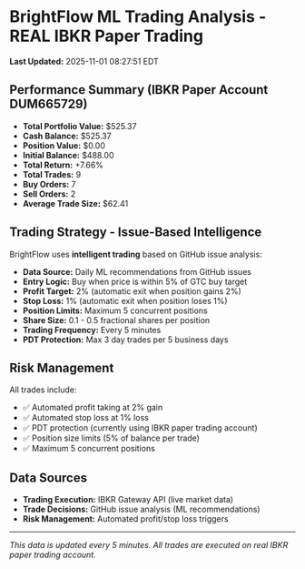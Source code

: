 # BrightFlow ML Trading Analysis - REAL IBKR Paper Trading

**Last Updated:** 2025-11-01 08:27:51 EDT

## Performance Summary (IBKR Paper Account DUM665729)

- **Total Portfolio Value:** $525.37
- **Cash Balance:** $525.37
- **Position Value:** $0.00
- **Initial Balance:** $488.00
- **Total Return:** +7.66%
- **Total Trades:** 9
- **Buy Orders:** 7
- **Sell Orders:** 2
- **Average Trade Size:** $62.41

## Trading Strategy - Issue-Based Intelligence

BrightFlow uses **intelligent trading** based on GitHub issue analysis:
- **Data Source:** Daily ML recommendations from GitHub issues
- **Entry Logic:** Buy when price is within 5% of GTC buy target
- **Profit Target:** 2% (automatic exit when position gains 2%)
- **Stop Loss:** 1% (automatic exit when position loses 1%)
- **Position Limits:** Maximum 5 concurrent positions
- **Share Size:** 0.1 - 0.5 fractional shares per position
- **Trading Frequency:** Every 5 minutes
- **PDT Protection:** Max 3 day trades per 5 business days

## Risk Management

All trades include:
- ✅ Automated profit taking at 2% gain
- ✅ Automated stop loss at 1% loss
- ✅ PDT protection (currently using IBKR paper trading account)
- ✅ Position size limits (5% of balance per trade)
- ✅ Maximum 5 concurrent positions

## Data Sources

- **Trading Execution:** IBKR Gateway API (live market data)
- **Trade Decisions:** GitHub issue analysis (ML recommendations)
- **Risk Management:** Automated profit/stop loss triggers

---

*This data is updated every 5 minutes. All trades are executed on real IBKR paper trading account.*
